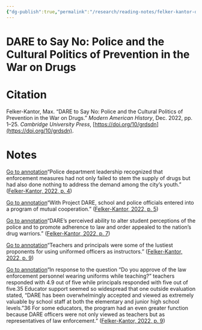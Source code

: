 ```yaml
---
{"dg-publish":true,"permalink":"/research/reading-notes/felker-kantor-dare-say-no2022/","tags":"gardenEntry"}
---
```



# DARE to Say No: Police and the Cultural Politics of Prevention in the War on Drugs

# Citation
Felker-Kantor, Max. “DARE to Say No: Police and the Cultural Politics of Prevention in the War on Drugs.” _Modern American History_, Dec. 2022, pp. 1–25. _Cambridge University Press_, [https://doi.org/10/grdsdn](https://doi.org/10/grdsdn).


# Notes

[Go to annotation](zotero://open-pdf/library/items/5BBVN6MS?page=4&annotation=ID86J3L3)“Police department leadership recognized that enforcement measures had not only failed to stem the supply of drugs but had also done nothing to address the demand among the city’s youth.” ([Felker-Kantor, 2022, p. 4](zotero://select/library/items/KIR44NAQ))

[Go to annotation](zotero://open-pdf/library/items/5BBVN6MS?page=5&annotation=undefined)“With Project DARE, school and police officials entered into a program of mutual cooperation.” ([Felker-Kantor, 2022, p. 5](zotero://select/library/items/KIR44NAQ))

[Go to annotation](zotero://open-pdf/library/items/5BBVN6MS?page=7&annotation=PQPEZZ8V)“DARE’s perceived ability to alter student perceptions of the police and to promote adherence to law and order appealed to the nation’s drug warriors.” ([Felker-Kantor, 2022, p. 7](zotero://select/library/items/KIR44NAQ))

[Go to annotation](zotero://open-pdf/library/items/5BBVN6MS?page=9&annotation=GITXSD42)“Teachers and principals were some of the lustiest proponents for using uniformed officers as instructors.” ([Felker-Kantor, 2022, p. 9](zotero://select/library/items/KIR44NAQ))

[Go to annotation](zotero://open-pdf/library/items/5BBVN6MS?page=9&annotation=TUQK92TC)“In response to the question “Do you approve of the law enforcement personnel wearing uniforms while teaching?” teachers responded with 4.9 out of five while principals responded with five out of five.35 Educator support seemed so widespread that one outside evaluation stated, “DARE has been overwhelmingly accepted and viewed as extremely valuable by school staff at both the elementary and junior high school levels.”36 For some educators, the program had an even greater function because DARE officers were not only viewed as teachers but as representatives of law enforcement.” ([Felker-Kantor, 2022, p. 9](zotero://select/library/items/KIR44NAQ))